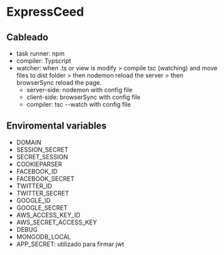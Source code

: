 # ExpressCeed

## Cableado

- task runner: npm
- compiler: Typscript
- watcher: when .ts or view is modify > compile tsc (watching) and move files to dist folder > then nodemon reload the server > then browserSync reload the page.
  - server-side: nodemon with config file
  - client-side: browserSync with config file
  - compiler: tsc --watch with config file

## Enviromental variables

- DOMAIN
- SESSION_SECRET
- SECRET_SESSION
- COOKIEPARSER
- FACEBOOK_ID
- FACEBOOK_SECRET
- TWITTER_ID
- TWITTER_SECRET
- GOOGLE_ID
- GOOGLE_SECRET
- AWS_ACCESS_KEY_ID
- AWS_SECRET_ACCESS_KEY
- DEBUG
- MONGODB_LOCAL
- APP_SECRET: utilizado para firmar jwt